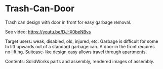 # Trash-Can-Door
Trash can design with door in front for easy garbage removal.

See video: https://youtu.be/DJ-X0beNBvs

Target users: weak, disabled, old, injured, etc. Garbage is difficult for some to lift upwards out of a standard garbage can. A door in the front requires no lifting. Suitcase-like design easy allows travel through apartments.

Contents: SolidWorks parts and assembly, rendered images of assembly.
